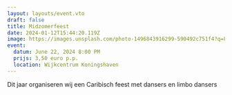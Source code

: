 ```yaml
---
layout: layouts/event.vto
draft: false
title: Midzomerfeest
date: 2024-01-12T15:44:20.119Z
image: https://images.unsplash.com/photo-1496843916299-590492c751f4?q=80&w=2671&auto=format&fit=crop&ixlib=rb-4.0.3&ixid=M3wxMjA3fDB8MHxwaG90by1wYWdlfHx8fGVufDB8fHx8fA%3D%3D
event:
  datum: June 22, 2024 8:00 PM
  prijs: 3,50 euro p.p.
  location: Wijkcentrum Koningshaven
---
```

Dit jaar organiseren wij een Caribisch feest met dansers en limbo dansers